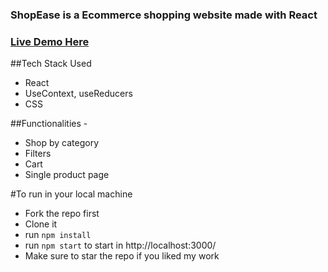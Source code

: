 ### ShopEase is a Ecommerce shopping website made with React 
### [Live Demo Here](google.com)
##Tech Stack Used
 - React
 - UseContext, useReducers
 - CSS
 
##Functionalities -
 - Shop by category
 - Filters
 - Cart
 - Single product page


#To run in your local machine
 - Fork the repo first
 - Clone it 
 - run ```npm install```
- run ```npm start``` to start in http://localhost:3000/
- Make sure to star the repo if you liked my work
